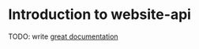 # Introduction to website-api

TODO: write [great documentation](http://jacobian.org/writing/what-to-write/)
